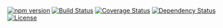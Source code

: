 [![npm version](https://badge.fury.io/js/koa-spec.svg)](https://badge.fury.io/js/koa-spec)
[![Build Status](https://travis-ci.org/luxe-eng/koa-spec.svg?branch=master)](https://travis-ci.org/luxe-eng/koa-spec)
[![Coverage Status](https://coveralls.io/repos/github/luxe-eng/koa-spec/badge.svg?branch=master)](https://coveralls.io/github/luxe-eng/koa-spec?branch=master)
[![Dependency Status](https://david-dm.org/luxe-eng/koa-spec.svg)](https://david-dm.org/luxe-eng/koa-spec)
[![License](http://img.shields.io/:license-apache-blue.svg?style=flat)](LICENSE.md)
